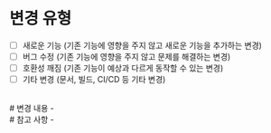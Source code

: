 # 변경 유형
- [ ] 새로운 기능 (기존 기능에 영향을 주지 않고 새로운 기능을 추가하는 변경)
- [ ] 버그 수정 (기존 기능에 영향을 주지 않고 문제를 해결하는 변경)
- [ ] 호환성 깨짐 (기존 기능이 예상과 다르게 동작할 수 있는 변경)
- [ ] 기타 변경 (문서, 빌드, CI/CD 등 기타 변경)
<br>
# 변경 내용
<!-- 변경 사항 요약 및 해결된 이슈를 포함해 주세요. 또한, 변경의 배경을 설명하고 필요한 종속성이 있다면 함께 기재해 주세요 -->
-
<br>
# 참고 사항
<!-- 선택 사항. 변경 검토 시 참고해야 할 내용을 포함해 주세요 -->
-
<br>